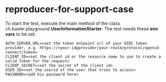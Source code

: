 # reproducer-for-support-case

To start the test, execute the main method of the class ch.basler.playground.**UserInformationStarter**. The test needs these **env vars** to be set:

```
AUTH_SERVER_URL=<set the token entpoint url of your OIDC token provider, e.g. https://<your-idpprovider/your-realm/protocol/openid-connect/token>
CLIENT_ID=<set the client id or the resource name to use to create a valid token for the request>
CLIENT_SECRET=<set the secret of the client id>
USER_ID=<set the userid of the user that tries to access>
PASSWORD=<add his password here>
```